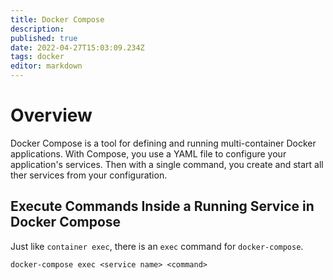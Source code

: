 ```yaml
---
title: Docker Compose
description: 
published: true
date: 2022-04-27T15:03:09.234Z
tags: docker
editor: markdown
---
```


# Overview
Docker Compose is a tool for defining and running multi-container Docker applications. With Compose, you use a YAML file to configure your application's services. Then with a single command, you create and start all ther services from your configuration.

## Execute Commands Inside a Running Service in Docker Compose
Just like `container exec`, there is an `exec` command for `docker-compose`. 

`docker-compose exec <service name> <command>`